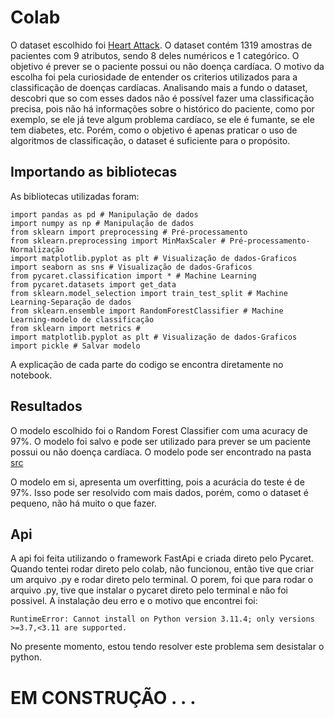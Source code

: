 # Colab 
O dataset escolhido foi [Heart Attack](https://www.kaggle.com/datasets/bharath011/heart-disease-classification-dataset). O dataset contém 1319 amostras de pacientes com 9 atributos, sendo 8 deles numéricos e 1 categórico. O objetivo é prever se o paciente possui ou não doença cardíaca. O motivo da escolha foi pela curiosidade de entender os criterios utilizados para a classificação de doenças cardíacas. Analisando mais a fundo o dataset, descobri que so com esses dados não é possível fazer uma classificação precisa, pois não há informações sobre o histórico do paciente, como por exemplo, se ele já teve algum problema cardíaco, se ele é fumante, se ele tem diabetes, etc. Porém, como o objetivo é apenas praticar o uso de algoritmos de classificação, o dataset é suficiente para o propósito.

## Importando as bibliotecas
 As bibliotecas utilizadas foram: 
 
 ```
import pandas as pd # Manipulação de dados
import numpy as np # Manipulação de dados
from sklearn import preprocessing # Pré-processamento
from sklearn.preprocessing import MinMaxScaler # Pré-processamento-Normalização
import matplotlib.pyplot as plt # Visualização de dados-Graficos
import seaborn as sns # Visualização de dados-Graficos
from pycaret.classification import * # Machine Learning
from pycaret.datasets import get_data 
from sklearn.model_selection import train_test_split # Machine Learning-Separação de dados
from sklearn.ensemble import RandomForestClassifier # Machine Learning-modelo de classificação
from sklearn import metrics #
import matplotlib.pyplot as plt # Visualização de dados-Graficos
import pickle # Salvar modelo
 ```

 A explicação de cada parte do codigo se encontra diretamente no notebook.

 ## Resultados
 O modelo escolhido foi o Random Forest Classifier com uma acuracy de 97%. O modelo foi salvo e pode ser utilizado para prever se um paciente possui ou não doença cardíaca. O modelo pode ser encontrado na pasta [src](\src\modelo_treino.ipynb)

 O modelo em si, apresenta um overfitting, pois a acurácia do teste é de 97%. Isso pode ser resolvido com mais dados, porém, como o dataset é pequeno, não há muito o que fazer.

 ## Api

 A api foi feita utilizando o framework FastApi e criada direto pelo Pycaret. Quando tentei rodar direto pelo colab, não funcionou, então tive que criar um arquivo .py e rodar direto pelo terminal. O porem, foi que para rodar o arquivo .py, tive que instalar o pycaret direto pelo terminal e não foi possivel. A instalação deu erro e o motivo que encontrei foi: 
 ```
 RuntimeError: Cannot install on Python version 3.11.4; only versions >=3.7,<3.11 are supported.
 ```
 No presente momento, estou tendo resolver este problema sem desistalar o python.

 <h1>EM CONSTRUÇÃO . . .</h1>  
